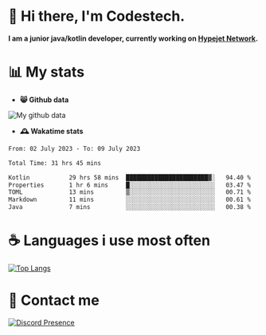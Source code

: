 # 👋 Hi there, I'm Codestech.
**I am a junior java/kotlin developer, currently working on [Hypejet Network](https://github.com/Hypejet).**

# 📊 My stats
- **😸 Github data**

![My github data](https://github-readme-stats.vercel.app/api?username=Codestech1&count_private=true&include_all_commits=true&theme=codeSTACKr)

- **🕰️ Wakatime stats**
<!--START_SECTION:waka-->

```txt
From: 02 July 2023 - To: 09 July 2023

Total Time: 31 hrs 45 mins

Kotlin           29 hrs 58 mins  ███████████████████████▓░   94.40 %
Properties       1 hr 6 mins     █░░░░░░░░░░░░░░░░░░░░░░░░   03.47 %
TOML             13 mins         ▒░░░░░░░░░░░░░░░░░░░░░░░░   00.71 %
Markdown         11 mins         ░░░░░░░░░░░░░░░░░░░░░░░░░   00.61 %
Java             7 mins          ░░░░░░░░░░░░░░░░░░░░░░░░░   00.38 %
```

<!--END_SECTION:waka-->

# ☕ Languages i use most often
[![Top Langs](https://github-readme-stats.vercel.app/api/top-langs/?username=Codestech1&layout=compact&langs_count=8&exclude_repo=window5000.github.io&theme=codeSTACKr)](https://github.com/anuraghazra/github-readme-stats)

# 💬 Contact me
[![Discord Presence](https://lanyard.cnrad.dev/api/650718742157852740)](https://discord.com/users/650718742157852740)
</br>
